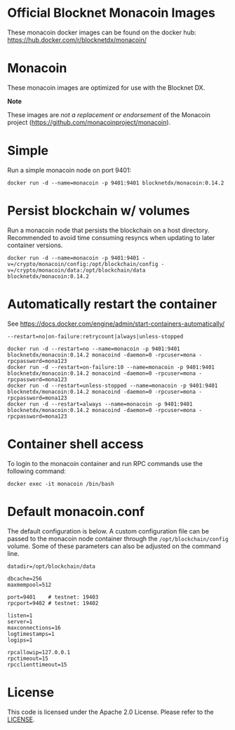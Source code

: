 Official Blocknet Monacoin Images
=================================

These monacoin docker images can be found on the docker hub: https://hub.docker.com/r/blocknetdx/monacoin/

Monacoin
========

These monacoin images are optimized for use with the Blocknet DX.

**Note**

These images are _not a replacement or endorsement_ of the Monacoin project (https://github.com/monacoinproject/monacoin).


Simple
======

Run a simple monacoin node on port 9401:
```
docker run -d --name=monacoin -p 9401:9401 blocknetdx/monacoin:0.14.2
```


Persist blockchain w/ volumes
=============================

Run a monacoin node that persists the blockchain on a host directory. Recommended to avoid time consuming resyncs when updating to later container versions.
```
docker run -d --name=monacoin -p 9401:9401 -v=/crypto/monacoin/config:/opt/blockchain/config -v=/crypto/monacoin/data:/opt/blockchain/data blocknetdx/monacoin:0.14.2
```


Automatically restart the container
===================================

See https://docs.docker.com/engine/admin/start-containers-automatically/ 

`--restart=no|on-failure:retrycount|always|unless-stopped`

```
docker run -d --restart=no --name=monacoin -p 9401:9401 blocknetdx/monacoin:0.14.2 monacoind -daemon=0 -rpcuser=mona -rpcpassword=mona123
docker run -d --restart=on-failure:10 --name=monacoin -p 9401:9401 blocknetdx/monacoin:0.14.2 monacoind -daemon=0 -rpcuser=mona -rpcpassword=mona123
docker run -d --restart=unless-stopped --name=monacoin -p 9401:9401 blocknetdx/monacoin:0.14.2 monacoind -daemon=0 -rpcuser=mona -rpcpassword=mona123
docker run -d --restart=always --name=monacoin -p 9401:9401 blocknetdx/monacoin:0.14.2 monacoind -daemon=0 -rpcuser=mona -rpcpassword=mona123
```


Container shell access
======================

To login to the monacoin container and run RPC commands use the following command:
```
docker exec -it monacoin /bin/bash
```


Default monacoin.conf
=====================

The default configuration is below. A custom configuration file can be passed to the monacoin node container through the `/opt/blockchain/config` volume. Some of these parameters can also be adjusted on the command line.
```
datadir=/opt/blockchain/data
                             
dbcache=256                  
maxmempool=512               
                             
port=9401    # testnet: 19403
rpcport=9402 # testnet: 19402
                             
listen=1                     
server=1                     
maxconnections=16            
logtimestamps=1              
logips=1                     
                             
rpcallowip=127.0.0.1         
rpctimeout=15                
rpcclienttimeout=15
```


License
=======

This code is licensed under the Apache 2.0 License. Please refer to the [LICENSE](https://github.com/BlocknetDX/dockerimages/blob/master/LICENSE).

